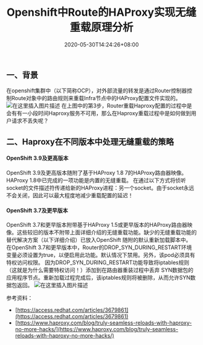 ﻿---
title: "Openshift中Route的HAProxy实现无缝重载原理分析"
date: 2020-05-30T14:24:26+08:00
draft: false
tags:
    - Haproxy
---

## 一、背景
在openshift集群中（以下简称OCP），对外部流量的转发是通过Router控制器控制Route对象中的路由规则来重载Infra节点中的HAProxy配置文件实现的。
![在这里插入图片描述](https://img-blog.csdnimg.cn/2020053013102280.png?x-oss-process=image/watermark,type_ZmFuZ3poZW5naGVpdGk,shadow_10,text_aHR0cHM6Ly9ibG9nLmNzZG4ubmV0L3FxXzE3MzA1MjQ5,size_16,color_FFFFFF,t_70)
在上图中的第3步，Router重载Haproxy配置的过程中是会有有一小段时间Haproxy服务不可用，那么在Haproxy重载过程中是如何做到用户请求不丢失呢？
## 二、Haproxy在不同版本中处理无缝重载的策略
#### OpenShift 3.9及更高版本
OpenShift 3.9及更高版本随附了基于HAProxy 1.8 7的HAProxy路由器映像。HAProxy 1.8中已完成的一项功能是内置的无缝重载。
在通过以下方式将侦听socket的文件描述符传递给新的HAProxy进程：另一个socket。由于socket永远不会关闭，因此可以最大程度地减少重载配置的延迟！
#### OpenShift 3.7及更早版本
OpenShift 3.7和更早版本附带基于HAProxy 1.5或更早版本的HAProxy路由器映像。这些较旧的版本不附带上面详细介绍的无缝重载功能。缺少的无缝重载功能的替代解决方案（以下详细介绍）已放入OpenShift 随附的默认重新加载脚本中。
在OpenShift 3.7和更早版本中，Router的DROP_SYN_DURING_RESTART环境变量必须设置为true，以便启用此功能。默认情况下禁用。另外，该pod必须具有特权访问权限。
因为DROP_SYN_DURING_RESTART功能导致将iptables规则（这就是为什么需要特权访问！）添加到在路由器重装过程中丢弃 SYN数据包的应用程序节点。重新加载过程完成后，该iptables规则将被删除，从而允许SYN数据包返回。
![在这里插入图片描述](https://img-blog.csdnimg.cn/20200530135918889.png?x-oss-process=image/watermark,type_ZmFuZ3poZW5naGVpdGk,shadow_10,text_aHR0cHM6Ly9ibG9nLmNzZG4ubmV0L3FxXzE3MzA1MjQ5,size_16,color_FFFFFF,t_70)

参考资料：

 - [https://access.redhat.com/articles/3679861](https://access.redhat.com/articles/3679861)
 - [https://www.haproxy.com/blog/truly-seamless-reloads-with-haproxy-no-more-hacks/](https://www.haproxy.com/blog/truly-seamless-reloads-with-haproxy-no-more-hacks/)
